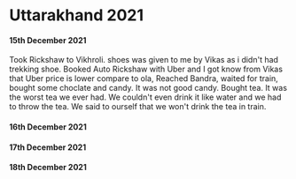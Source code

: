 # Uttarakhand 2021

#### 15th December 2021

Took Rickshaw to Vikhroli. shoes was given to me by Vikas as i didn't had trekking shoe. Booked Auto Rickshaw with Uber and I got know from Vikas that Uber price is lower compare to ola, Reached Bandra, waited for train, bought some choclate and candy. It was not good candy. 
Bought tea. It was the worst tea we ever had. We couldn't even drink it like water and we had to throw the tea. We said to ourself that we won't drink the tea in train.

#### 16th December 2021


#### 17th December 2021

#### 18th December 2021